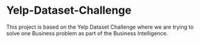 # Yelp-Dataset-Challenge
This project is based on the Yelp Dataset Challenge where we are trying to solve one Business problem as part of the Business Intelligence.
